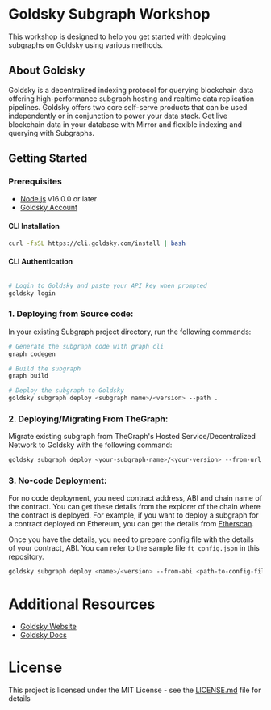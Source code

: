 # Goldsky Subgraph Workshop

This workshop is designed to help you get started with deploying subgraphs on Goldsky using various methods.

## About Goldsky

Goldsky is a decentralized indexing protocol for querying blockchain data offering high-performance subgraph hosting and realtime data replication pipelines. Goldsky offers two core self-serve products that can be used independently or in conjunction to power your data stack. Get live blockchain data in your database with Mirror and flexible indexing and querying with Subgraphs.

## Getting Started

### Prerequisites

- [Node.js](https://nodejs.org/en/) v16.0.0 or later
- [Goldsky Account](https://app.goldsky.com/)

#### CLI Installation

```bash
curl -fsSL https://cli.goldsky.com/install | bash
```

#### CLI Authentication

```bash

# Login to Goldsky and paste your API key when prompted
goldsky login
```

### 1. Deploying from Source code:

In your existing Subgraph project directory, run the following commands:

```bash
# Generate the subgraph code with graph cli
graph codegen

# Build the subgraph
graph build

# Deploy the subgraph to Goldsky
goldsky subgraph deploy <subgraph name>/<version> --path .
```

### 2. Deploying/Migrating From TheGraph:

Migrate existing subgraph from TheGraph's Hosted Service/Decentralized Network to Goldsky with the following command:

```bash
goldsky subgraph deploy <your-subgraph-name>/<your-version> --from-url <your-subgraph-query-url>
```

### 3. No-code Deployment:

For no code deployment, you need contract address, ABI and chain name of the contract. You can get these details from the explorer of the chain where the contract is deployed. For example, if you want to deploy a subgraph for a contract deployed on Ethereum, you can get the details from [Etherscan](https://etherscan.io/).

Once you have the details, you need to prepare config file with the details of your contract, ABI. You can refer to the sample file `ft_config.json` in this repository.

```bash
goldsky subgraph deploy <name>/<version> --from-abi <path-to-config-file-not-abi>

```

# Additional Resources

- [Goldsky Website](https://goldsky.com/)
- [Goldsky Docs](https://docs.goldsky.com/get-started/subgraphs)

# License

This project is licensed under the MIT License - see the [LICENSE.md](LICENSE.md) file for details
